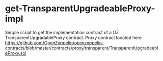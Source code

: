 # get-TransparentUpgradeableProxy-impl
Simple script to get the implementation contract of a OZ TransparentUpgradableProxy contract. Proxy contract located here: https://github.com/OpenZeppelin/openzeppelin-contracts/blob/master/contracts/proxy/transparent/TransparentUpgradeableProxy.sol
